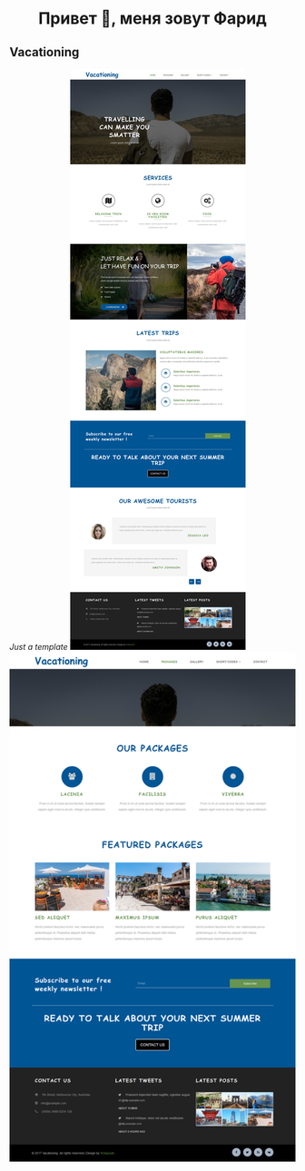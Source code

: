 <h1 align="center">Привет 👋, меня зовут Фарид</h1>

## Vacationing

*Just a template*
<img src="5.vacationing.tj/mockup/1.jpg">
<img src="5.vacationing.tj/mockup/2.png">


